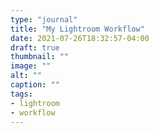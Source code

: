 ```yaml
---
type: "journal"
title: "My Lightroom Workflow"
date: 2021-07-26T18:32:57-04:00
draft: true
thumbnail: ""
image: ""
alt: ""
caption: ""
tags:
- lightroom
- workflow
---
```



